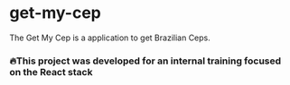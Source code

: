 # get-my-cep
The Get My Cep is a application to get Brazilian Ceps.

### 🔥This project was developed for an internal training focused on the React stack
